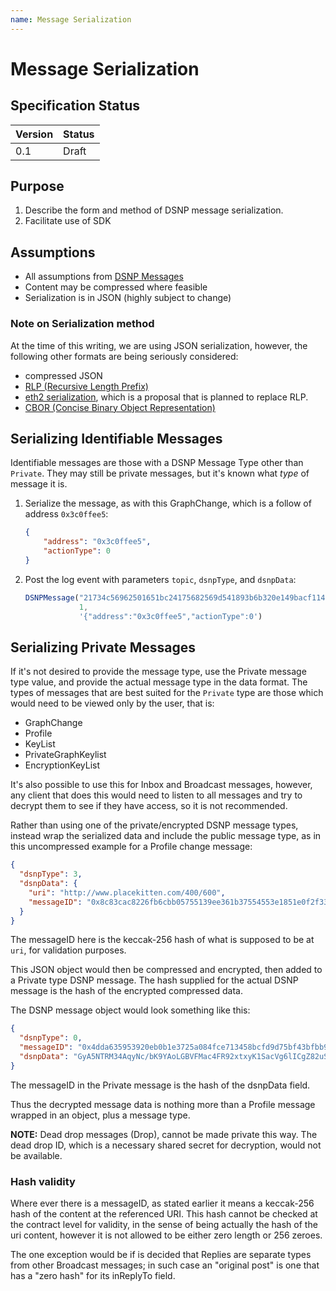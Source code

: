 ```yaml
---
name: Message Serialization
---
```


# Message Serialization

## Specification Status

| Version | Status |
---------- | ---------
| 0.1     | Draft |

## Purpose
1. Describe the form and method of DSNP message serialization.
1. Facilitate use of SDK

## Assumptions
* All assumptions from [DSNP Messages](/DSNP/DSNP-Messages)
* Content may be compressed where feasible
* Serialization is in JSON (highly subject to change)

### Note on Serialization method
At the time of this writing, we are using JSON serialization, however, the following other formats are being seriously considered:

* compressed JSON
* [RLP (Recursive Length Prefix)](https://eth.wiki/en/fundamentals/rlp)
* [eth2 serialization](https://ethresear.ch/t/blob-serialisation/1705), which is a proposal that is planned to replace RLP.
* [CBOR (Concise Binary Object Representation)](https://en.wikipedia.org/wiki/CBOR)

## Serializing Identifiable Messages
Identifiable messages are those with a DSNP Message Type other than `Private`.  They may still be private messages, but it's known what _type_ of message it is.

1. Serialize the message, as with this GraphChange, which is a follow of address `0x3c0ffee5`:
    ```json
    {
        "address": "0x3c0ffee5",
        "actionType": 0
    }
    ```
1. Post the log event with parameters `topic`, `dsnpType`, and `dsnpData`:
    ```javascript
    DSNPMessage("21734c56962501651bc24175682569d541893b6b320e149bacf1141de937dad7",
                1,
                '{"address":"0x3c0ffee5","actionType":0')
    ```


## Serializing Private Messages
If it's not desired to provide the message type, use the Private message type value, and provide the actual message type in the data format. The types of messages that are best suited for the `Private` type are those which would need to be viewed only by the user, that is:

   * GraphChange
   * Profile
   * KeyList
   * PrivateGraphKeylist
   * EncryptionKeyList

It's also possible to use this for Inbox and Broadcast messages, however, any client that does this would need to listen to all messages and try to decrypt them to see if they have access, so it is not recommended.

Rather than using one of the private/encrypted DSNP message types, instead wrap the serialized data and include the public message type, as in this uncompressed example for a Profile change message:

```json
{
  "dsnpType": 3,
  "dsnpData": {
    "uri": "http://www.placekitten.com/400/600",
    "messageID": "0x8c83cac8226fb6cbb05755139ee361b37554553e1851e0f2f3327ee97e26219f"
  }
}
```

The messageID here is the keccak-256 hash of what is supposed to be at `uri`, for validation purposes.

This JSON object would then be compressed and encrypted, then added to a Private type DSNP message. The hash supplied for the actual DSNP message is the hash of the encrypted compressed data.

The DSNP message object would look something like this:
```json
{
  "dsnpType": 0,
  "messageID": "0x4dda635953920eb0b1e3725a084fce713458bcfd9d75bf43bfbb96443680628c",
  "dsnpData": "GyA5NTRM34AqyNc/bK9YAoLGBVFMac4FR92xtxyK1SacVg6lICgZ82uSXAYcHHrkfDN+douVwQDVtAkbABHg0g=="
}
```

The messageID in the Private message is the hash of the dsnpData field.

Thus the decrypted message data is nothing more than a Profile message wrapped in an object, plus a message type.

**NOTE:** Dead drop messages (Drop), cannot be made private this way. The dead drop ID, which is a necessary shared secret for decryption, would not be available.

### Hash validity
Where ever there is a messageID, as stated earlier it means a keccak-256 hash of the content at the referenced URI. This hash cannot be checked at the contract level for validity, in the sense of being actually the hash of the uri content, however it is not allowed to be either zero length or 256 zeroes.

The one exception would be if is decided that Replies are separate types from other Broadcast messages; in such case an "original post" is one that has a "zero hash" for its inReplyTo field.
